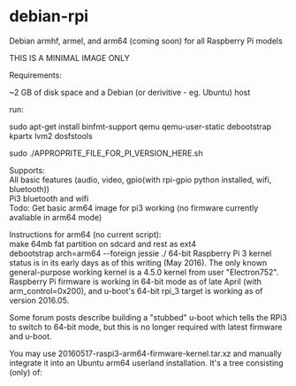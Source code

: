 # debian-rpi
Debian armhf, armel, and arm64 (coming soon) for all Raspberry Pi models

THIS IS A MINIMAL IMAGE ONLY

Requirements:

~2 GB of disk space and a Debian (or derivitive - eg. Ubuntu) host

run:

sudo apt-get install binfmt-support qemu qemu-user-static debootstrap kpartx lvm2 dosfstools

sudo ./APPROPRITE_FILE_FOR_PI_VERSION_HERE.sh

Supports:<br>
All basic features (audio, video, gpio(with rpi-gpio python installed, wifi, bluetooth))<br>
Pi3 bluetooth and wifi
<br>
Todo:
Get basic arm64 image for pi3 working (no firmware currently avaliable in arm64 mode)



Instructions for arm64 (no current script):<br>
make 64mb fat partition on sdcard and rest as ext4<br>
debootstrap arch=arm64 --foreign jessie ./
64-bit Raspberry Pi 3 kernel status is in its early days as of this writing (May 2016). The only known general-purpose working kernel is a 4.5.0 kernel from user "Electron752". Raspberry Pi firmware is working in 64-bit mode as of late April (with arm_control=0x200), and u-boot's 64-bit rpi_3 target is working as of version 2016.05.

Some forum posts describe building a "stubbed" u-boot which tells the RPi3 to switch to 64-bit mode, but this is no longer required with latest firmware and u-boot.

You may use 20160517-raspi3-arm64-firmware-kernel.tar.xz and manually integrate it into an Ubuntu arm64 userland installation. It's a tree consisting (only) of:

4.5.0+ kernel and modules from https://github.com/Electron752/boot64-rpi3 (place in fat partition)
u-boot binary from u-boot 2016.05~rc3+dfsg1-1rpi3.2 (lp:ubuntu-raspi2/ppa-rpi3)
Firmware from linux-firmware-raspi2 1.20160503+6832d9a-0ubuntu1~rpi3 (lp:ubuntu-raspi2/ppa-rpi3)
Known issues:

brcmfmac does not seem to recognize the 43430 wifi/bluetooth controller, even with firmware present.
The kernel requires a custom DTB. Therefore u-boot loads and uses the standard bcm2710-rpi-3-b.dtb (same one compiled from the Ubuntu 4.4.0 kernels), then loads the custom DTB, overwriting 0x100 before handing off to Linux.
Make sure flash-kernel (even the version from ppa:ubuntu-raspi2/ppa-rpi3) is not installed, as it will replace boot.scr with one which doesn't have the DTB loading hack.
VideoCore userland utilities are not yet available for arm64.

--Ubuntu

